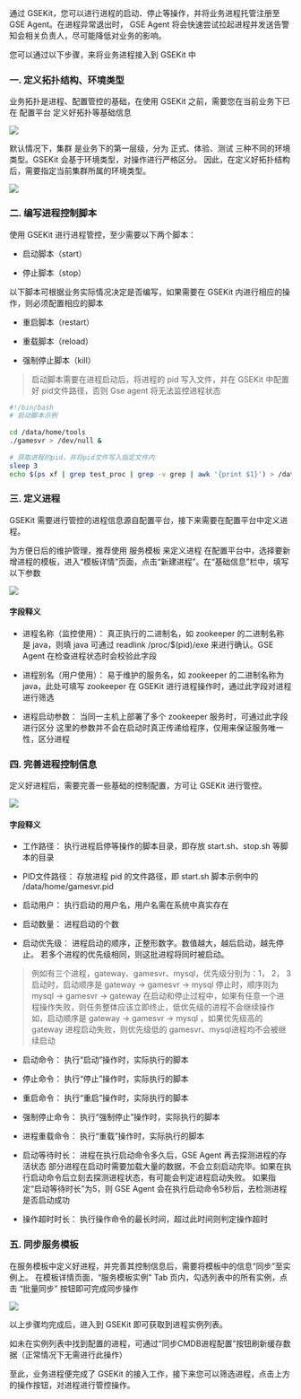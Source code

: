通过 GSEKit，您可以进行进程的启动、停止等操作，并将业务进程托管注册至 GSE Agent。在进程异常退出时， GSE Agent 将会快速尝试拉起进程并发送告警知会相关负责人，尽可能降低对业务的影响。

您可以通过以下步骤，来将业务进程接入到 GSEKit 中


### 一. 定义拓扑结构、环境类型

业务拓扑是进程、配置管控的基础，在使用 GSEKit 之前，需要您在当前业务下已在 配置平台 定义好拓扑等基础信息

![](../image/quick_start_image_05.png)

默认情况下，集群 是业务下的第一层级，分为 正式、体验、测试 三种不同的环境类型。GSEKit 会基于环境类型，对操作进行严格区分。
因此，在定义好拓扑结构后，需要指定当前集群所属的环境类型。

![](../image/quick_start_image_06.png)


### 二. 编写进程控制脚本

使用 GSEKit 进行进程管控，至少需要以下两个脚本：

- 启动脚本（start）

- 停止脚本（stop）

以下脚本可根据业务实际情况决定是否编写，如果需要在 GSEKit 内进行相应的操作，则必须配置相应的脚本

- 重启脚本（restart）

- 重载脚本（reload）

- 强制停止脚本（kill）

> 启动脚本需要在进程启动后，将进程的 pid 写入文件，并在 GSEKit 中配置好 pid文件路径，否则 Gse agent 将无法监控进程状态

```bash
#!/bin/bash
# 启动脚本示例
 
cd /data/home/tools
./gamesvr > /dev/null &
 
# 获取进程的pid，并将pid文件写入指定文件内
sleep 3
echo $(ps xf | grep test_proc | grep -v grep | awk '{print $1}') > /data/home/gamesvr.pid

```

### 三. 定义进程

GSEKit 需要进行管控的进程信息源自配置平台，接下来需要在配置平台中定义进程。

为方便日后的维护管理，推荐使用 服务模板 来定义进程
在配置平台中，选择要新增进程的模板，进入“模板详情”页面，点击“新建进程”。在“基础信息”栏中，填写以下参数

![](../image/quick_start_image_07.png)

#### 字段释义

- 进程名称（监控使用）：
    真正执行的二进制名，如 zookeeper 的二进制名称是 java，则填 java
    可通过 readlink /proc/$(pid)/exe 来进行确认。GSE Agent 在检查进程状态时会校验此字段

- 进程别名（用户使用）：
    易于维护的服务名，如 zookeeper 的二进制名称为 java，此处可填写 zookeeper
    在 GSEKit 进行进程操作时，通过此字段对进程进行筛选

- 进程启动参数：
    当同一主机上部署了多个 zookeeper 服务时，可通过此字段进行区分
    这里的参数并不会在启动时真正传递给程序，仅用来保证服务唯一性，区分进程

### 四. 完善进程控制信息

定义好进程后，需要完善一些基础的控制配置，方可让 GSEKit 进行管控。

![](../image/quick_start_image_08.png)

#### 字段释义

- 工作路径：
    执行进程启停等操作的脚本目录，即存放 start.sh、stop.sh 等脚本的目录

- PID文件路径：
    存放进程 pid 的文件路径，即 start.sh 脚本示例中的 /data/home/gamesvr.pid

- 启动用户：
    执行启动的用户名，用户名需在系统中真实存在

- 启动数量：
    进程启动的个数

- 启动优先级：
    进程启动的顺序，正整形数字。数值越大，越后启动，越先停止。
    若多个进程的优先级相同，则这批进程将同时被启动。

> 例如有三个进程，gateway、gamesvr、mysql，优先级分别为：1， 2， 3
> 启动时，启动顺序是 gateway -> gamesvr -> mysql
> 停止时，顺序则为 mysql -> gamesvr -> gateway
> 在启动和停止过程中，如果有任意一个进程操作失败，则任务整体应该立即终止，低优先级的进程不会继续操作
> 如，启动顺序是 gateway -> gamesvr -> mysql ，如果优先级高的 gateway 进程启动失败，则优先级低的 gamesvr、mysql进程均不会被继续启动

- 启动命令：
    执行“启动”操作时，实际执行的脚本

- 停止命令：
    执行“停止”操作时，实际执行的脚本

- 重启命令：
    执行“重启”操作时，实际执行的脚本

- 强制停止命令：
    执行“强制停止”操作时，实际执行的脚本

- 进程重载命令：
    执行“重载”操作时，实际执行的脚本

- 启动等待时长：
    进程在执行启动命令多久后，GSE Agent 再去探测进程的存活状态
    部分进程在启动时需要加载大量的数据，不会立刻启动完毕。如果在执行启动命令后立刻去探测进程状态，有可能会判定进程启动失败。
    如果指定“启动等待时长”为5，则 GSE Agent 会在执行启动命令5秒后，去检测进程是否启动成功

- 操作超时时长：
    执行操作命令的最长时间，超过此时间则判定操作超时


### 五. 同步服务模板

在服务模板中定义好进程，并完善其控制信息后，需要将模板中的信息“同步”至实例上。
在模板详情页面，“服务模板实例” Tab 页内，勾选列表中的所有实例，点击 “批量同步” 按钮即可完成同步操作

![](../image/quick_start_image_09.png)


以上步骤均完成后，进入到 GSEKit 即可获取到进程实例列表。

如未在实例列表中找到配置的进程，可通过“同步CMDB进程配置”按钮刷新缓存数据（正常情况下无需进行此操作）

至此，业务进程便完成了 GSEKit 的接入工作，接下来您可以筛选进程，点击上方的操作按钮，对进程进行管控操作。